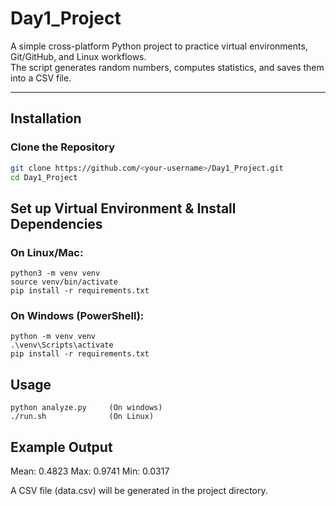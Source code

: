 # Day1_Project

A simple cross-platform Python project to practice virtual environments, Git/GitHub, and Linux workflows.  
The script generates random numbers, computes statistics, and saves them into a CSV file.

---

## Installation

### Clone the Repository
```bash
git clone https://github.com/<your-username>/Day1_Project.git
cd Day1_Project
```

## Set up Virtual Environment & Install Dependencies
### On Linux/Mac:
```
python3 -m venv venv
source venv/bin/activate
pip install -r requirements.txt
```
### On Windows (PowerShell):
```
python -m venv venv
.\venv\Scripts\activate
pip install -r requirements.txt
```

## Usage

```
python analyze.py     (On windows)
./run.sh              (On Linux)
```

## Example Output
Mean: 0.4823
Max: 0.9741
Min: 0.0317

A CSV file (data.csv) will be generated in the project directory.
